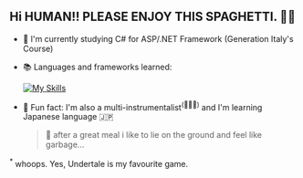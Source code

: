 ## Hi HUMAN!! PLEASE ENJOY THIS SPAGHETTI. 🍝💀

- :school: I'm currently studying C# for ASP/.NET Framework (Generation Italy's Course)
<!--- :construction: Currently learning ![image](https://img.shields.io/badge/Kotlin-B125EA?style=for-the-badge&logo=kotlin&logoColor=white) in my pastime-->
- :books: Languages and frameworks learned:
  
  [![My Skills](https://skillicons.dev/icons?i=java,cs,js,jquery,bootstrap,sass,mysql,powershell&theme=light)](https://skillicons.dev)
  <!--Java, C#, Javascript, Powershell, jQuery, Bootstrap, SASS-->
- :dizzy: Fun fact: I'm also a multi-instrumentalist<sup>(🎸🥁🎹)</sup> and I'm learning Japanese language 🇯🇵
 
  > 👻 after a great meal i like to lie on the ground and feel like garbage...

<sup>*</sup> whoops. Yes, Undertale is my favourite game.
<!--
**skybru/skybru** is a ✨ _special_ ✨ repository because its `README.md` (this file) appears on your GitHub profile.

Here are some ideas to get you started:

- 🔭 I’m currently working on ...
- 🌱 I’m currently learning ...
- 👯 I’m looking to collaborate on ...
- 🤔 I’m looking for help with ...
- 💬 Ask me about ...
- 📫 How to reach me: ...
- 😄 Pronouns: ...
- ⚡ Fun fact: ...
-->
